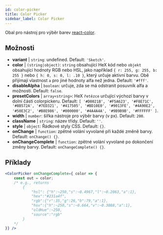 ```yaml
---
id: color-picker
title: Color Picker
sidebar_label: Color Picker
---
```


Obal pro nástroj pro výběr barev [react-color](https://casesandberg.github.io/react-color/).

## Možnosti

* __variant__ | `string`: undefined. Default: `'Sketch'`.
* __color__ | `(string|object)`: `string` obsahující HeX kód nebo `objekt` obsahující hodnoty RGB nebo HSL, jako například `{ r: 255, g: 255, b: 255 }` nebo `{ h: 0, s: 0, l: .10 }`, který určuje aktivní barvu. Obě přijímají vlastnost `a` pro jiné hodnoty alfa než jedna. Default: `'#fff'`.
* __disableAlpha__ | `boolean`: určuje, zda se má odstranit posuvník alfa a možnosti. Default: `false`.
* __presetColors__ | `array<string>`: HeX `řetězce` určující výchozí barvy v dolní části colorpickeru. Default: `[
  '#D0021B',
  '#F5A623',
  '#F8E71C',
  '#8B572A',
  '#7ED321',
  '#417505',
  '#BD10E0',
  '#9013FE',
  '#4A90E2',
  '#50E3C2',
  '#B8E986',
  '#000000',
  '#4A4A4A',
  '#9B9B9B',
  '#FFFFFF'
]`.
* __width__ | `number`: šířka nástroje pro výběr barvy (v px). Default: `200`.
* __className__ | `string`: název třídy. Default: `''`.
* __style__ | `object`: Řádkové styly CSS. Default: `{}`.
* __onChange__ | `function`: zpětné volání vyvolané při každé změně barvy. Default: `onChange() {}`.
* __onChangeComplete__ | `function`: zpětné volání vyvolané po dokončení změny barvy. Default: `onChangeComplete() {}`.


## Příklady

```jsx live
<ColorPicker onChangeComplete={ color => {
    const out = color;
    /* e.g., returns 
        {
            "hsl": {"h":~250,"s":~0.4967,"l":~0.2063,"a":1},
            "hex":"#231a4f",
            "rgb":{"r":35,"g":26,"b":79,"a":1},
            "hsv":{"h":~250,"s":~0.664,"v":~0.3088,"a":1},
            "oldHue":~250,
            "source":"rgb"
        }
    */
}} />
```

